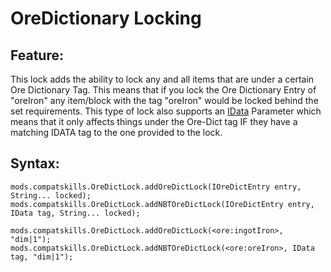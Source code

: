 # OreDictionary Locking

## Feature:
This lock adds the ability to lock any and all items that are under a certain Ore Dictionary Tag.
This means that if you lock the Ore Dictionary Entry of "oreIron" any item/block with the tag "oreIron" would be locked behind the set requirements.
This type of lock also supports an [IData](/Vanilla/Data/IData/) Parameter which means that it only affects things under the Ore-Dict tag IF they have a matching IDATA tag to the one provided to the lock.

## Syntax:
```
mods.compatskills.OreDictLock.addOreDictLock(IOreDictEntry entry, String... locked);
mods.compatskills.OreDictLock.addNBTOreDictLock(IOreDictEntry entry, IData tag, String... locked);

mods.compatskills.OreDictLock.addOreDictLock(<ore:ingotIron>, "dim|1");
mods.compatskills.OreDictLock.addNBTOreDictLock(<ore:oreIron>, IData tag, "dim|1");
```